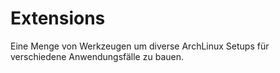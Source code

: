 <!-- region vim modline

vim: set tabstop=4 shiftwidth=4 expandtab:
vim: foldmethod=marker foldmarker=region,endregion:

endregion -->

Extensions
==========

Eine Menge von Werkzeugen um diverse ArchLinux Setups für verschiedene
Anwendungsfälle zu bauen.
